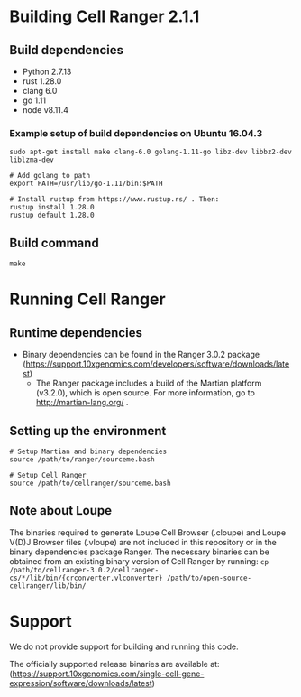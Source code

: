 # Building Cell Ranger 2.1.1
## Build dependencies
- Python 2.7.13
- rust 1.28.0
- clang 6.0
- go 1.11
- node v8.11.4

### Example setup of build dependencies on Ubuntu 16.04.3
```
sudo apt-get install make clang-6.0 golang-1.11-go libz-dev libbz2-dev liblzma-dev

# Add golang to path
export PATH=/usr/lib/go-1.11/bin:$PATH

# Install rustup from https://www.rustup.rs/ . Then:
rustup install 1.28.0
rustup default 1.28.0
```

## Build command
`make`

# Running Cell Ranger
## Runtime dependencies
- Binary dependencies can be found in the Ranger 3.0.2 package (https://support.10xgenomics.com/developers/software/downloads/latest)
  - The Ranger package includes a build of the Martian platform (v3.2.0), which is open source. For more information, go to http://martian-lang.org/ .

## Setting up the environment
```
# Setup Martian and binary dependencies
source /path/to/ranger/sourceme.bash

# Setup Cell Ranger
source /path/to/cellranger/sourceme.bash
```

## Note about Loupe
The binaries required to generate Loupe Cell Browser (.cloupe) and Loupe V(D)J Browser files (.vloupe) are not included in this repository or in the binary dependencies package Ranger. The necessary binaries can be obtained from an existing binary version of Cell Ranger by running:
`cp /path/to/cellranger-3.0.2/cellranger-cs/*/lib/bin/{crconverter,vlconverter} /path/to/open-source-cellranger/lib/bin/`

# Support
We do not provide support for building and running this code.

The officially supported release binaries are available at: (https://support.10xgenomics.com/single-cell-gene-expression/software/downloads/latest)
